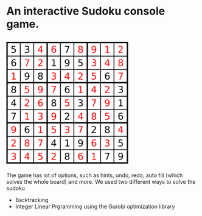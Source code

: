 # An interactive Sudoku console game.
![](https://github.com/ameedghanem/Sudoku/blob/main/sudoku/logo/sudoku.png)
-------------------------------------------------------------------------------------------------------------------------------------------------------------------------------
The game has lot of options, such as hints, undo, redo, auto fill (which solves the whole board) and more.
We used two different ways to solve the sudoku
  - Backtracking
  - Integer Linear Prgramming using the Gurobi optimization library
